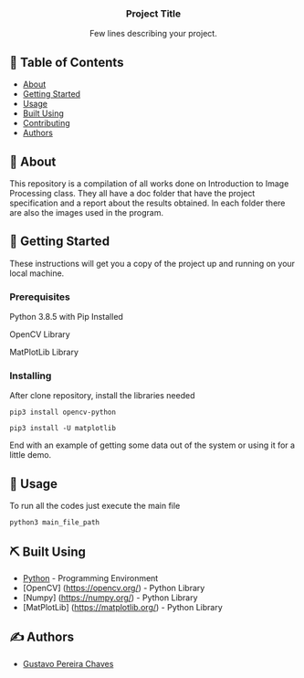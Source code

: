 <h3 align="center">Project Title</h3>

<p align="center"> Few lines describing your project.
    <br> 
</p>

## 📝 Table of Contents

- [About](#about)
- [Getting Started](#getting_started)
- [Usage](#usage)
- [Built Using](#built_using)
- [Contributing](../CONTRIBUTING.md)
- [Authors](#authors)

## 🧐 About <a name = "about"></a>

This repository is a compilation of all works done on Introduction to Image Processing class. They all have a doc folder that have the project specification and a report about the results obtained. In each folder there are also the images used in the program.

## 🏁 Getting Started <a name = "getting_started"></a>

These instructions will get you a copy of the project up and running on your local machine.

### Prerequisites

Python 3.8.5 with Pip Installed

OpenCV Library

MatPlotLib Library

### Installing

After clone repository, install the libraries needed
```
pip3 install opencv-python
```
```
pip3 install -U matplotlib
```

End with an example of getting some data out of the system or using it for a little demo.

## 🎈 Usage <a name="usage"></a>

To run all the codes just execute the main file
```
python3 main_file_path
```

## ⛏️ Built Using <a name = "built_using"></a>

- [Python](https://www.python.org/) - Programming Environment
- [OpenCV] (https://opencv.org/) - Python Library
- [Numpy] (https://numpy.org/) - Python Library
- [MatPlotLib] (https://matplotlib.org/) - Python Library

## ✍️ Authors <a name = "authors"></a>

- [Gustavo Pereira Chaves](https://github.com/gustavo-oo)
